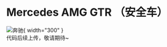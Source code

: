 # Mercedes AMG GTR （安全车）
![奔驰](https://pic.imgdb.cn/item/63dc9d5807d5ca72066a6a63.png){ width="300" }  
代码后续上传，敬请期待~
